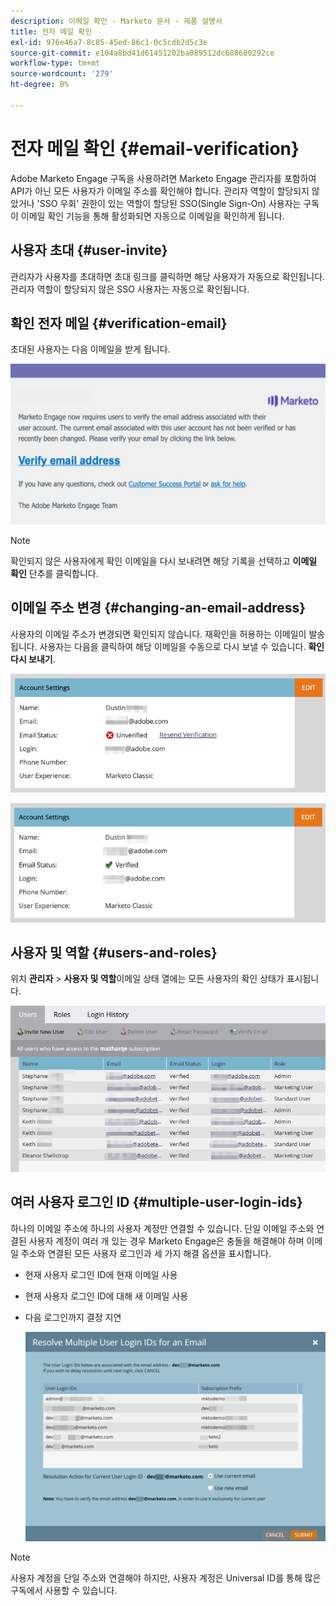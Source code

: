 ```yaml
---
description: 이메일 확인 - Marketo 문서 - 제품 설명서
title: 전자 메일 확인
exl-id: 976e46a7-8c85-45ed-86c1-0c5cdb2d5c3e
source-git-commit: e104a8bd41d61451202ba089512dc688680292ce
workflow-type: tm+mt
source-wordcount: '279'
ht-degree: 0%

---
```


# 전자 메일 확인 {#email-verification}

Adobe Marketo Engage 구독을 사용하려면 Marketo Engage 관리자를 포함하여 API가 아닌 모든 사용자가 이메일 주소를 확인해야 합니다. 관리자 역할이 할당되지 않았거나 &#39;SSO 우회&#39; 권한이 있는 역할이 할당된 SSO(Single Sign-On) 사용자는 구독이 이메일 확인 기능을 통해 활성화되면 자동으로 이메일을 확인하게 됩니다.

## 사용자 초대 {#user-invite}

관리자가 사용자를 초대하면 초대 링크를 클릭하면 해당 사용자가 자동으로 확인됩니다. 관리자 역할이 할당되지 않은 SSO 사용자는 자동으로 확인됩니다.

## 확인 전자 메일 {#verification-email}

초대된 사용자는 다음 이메일을 받게 됩니다.

![](assets/email-verification-1.png)

>[!NOTE]
>
>확인되지 않은 사용자에게 확인 이메일을 다시 보내려면 해당 기록을 선택하고 **이메일 확인** 단추를 클릭합니다.

## 이메일 주소 변경 {#changing-an-email-address}

사용자의 이메일 주소가 변경되면 확인되지 않습니다. 재확인을 허용하는 이메일이 발송됩니다. 사용자는 다음을 클릭하여 해당 이메일을 수동으로 다시 보낼 수 있습니다. **확인 다시 보내기**.

![](assets/email-verification-2.png)

![](assets/email-verification-3.png)

## 사용자 및 역할 {#users-and-roles}

위치 **관리자** > **사용자 및 역할**&#x200B;이메일 상태 열에는 모든 사용자의 확인 상태가 표시됩니다.

![](assets/email-verification-4.png)

## 여러 사용자 로그인 ID {#multiple-user-login-ids}

하나의 이메일 주소에 하나의 사용자 계정만 연결할 수 있습니다. 단일 이메일 주소와 연결된 사용자 계정이 여러 개 있는 경우 Marketo Engage은 충돌을 해결해야 하며 이메일 주소와 연결된 모든 사용자 로그인과 세 가지 해결 옵션을 표시합니다.

* 현재 사용자 로그인 ID에 현재 이메일 사용
* 현재 사용자 로그인 ID에 대해 새 이메일 사용
* 다음 로그인까지 결정 지연

   ![](assets/email-verification-5.png)

>[!NOTE]
>
>사용자 계정을 단일 주소와 연결해야 하지만, 사용자 계정은 Universal ID를 통해 많은 구독에서 사용할 수 있습니다.
